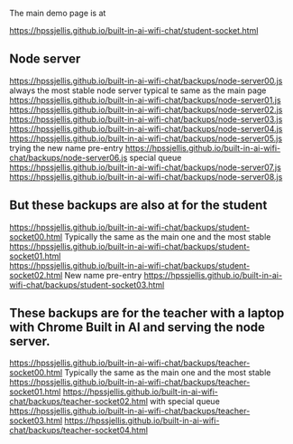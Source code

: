 
The main demo page is at 


https://hpssjellis.github.io/built-in-ai-wifi-chat/student-socket.html



## Node server

https://hpssjellis.github.io/built-in-ai-wifi-chat/backups/node-server00.js   always the most stable node server typical te same as the main page 
https://hpssjellis.github.io/built-in-ai-wifi-chat/backups/node-server01.js  
https://hpssjellis.github.io/built-in-ai-wifi-chat/backups/node-server02.js  
https://hpssjellis.github.io/built-in-ai-wifi-chat/backups/node-server03.js  
https://hpssjellis.github.io/built-in-ai-wifi-chat/backups/node-server04.js  
https://hpssjellis.github.io/built-in-ai-wifi-chat/backups/node-server05.js  trying the new name pre-entry
https://hpssjellis.github.io/built-in-ai-wifi-chat/backups/node-server06.js  special queue
https://hpssjellis.github.io/built-in-ai-wifi-chat/backups/node-server07.js  
https://hpssjellis.github.io/built-in-ai-wifi-chat/backups/node-server08.js  



## But these backups are also at for the student

https://hpssjellis.github.io/built-in-ai-wifi-chat/backups/student-socket00.html    Typically the same as the main one and the most stable
https://hpssjellis.github.io/built-in-ai-wifi-chat/backups/student-socket01.html   
https://hpssjellis.github.io/built-in-ai-wifi-chat/backups/student-socket02.html    New name pre-entry
https://hpssjellis.github.io/built-in-ai-wifi-chat/backups/student-socket03.html    



## These backups are for the teacher with a laptop with Chrome Built in AI and serving the node server.

https://hpssjellis.github.io/built-in-ai-wifi-chat/backups/teacher-socket00.html    Typically the same as the main one and the most stable
https://hpssjellis.github.io/built-in-ai-wifi-chat/backups/teacher-socket01.html 
https://hpssjellis.github.io/built-in-ai-wifi-chat/backups/teacher-socket02.html   with special queue
https://hpssjellis.github.io/built-in-ai-wifi-chat/backups/teacher-socket03.html 
https://hpssjellis.github.io/built-in-ai-wifi-chat/backups/teacher-socket04.html 


